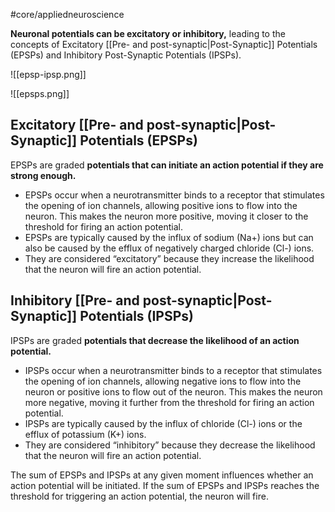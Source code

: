 #core/appliedneuroscience

**Neuronal potentials can be excitatory or inhibitory,** leading to the concepts of Excitatory [[Pre- and post-synaptic|Post-Synaptic]] Potentials (EPSPs) and Inhibitory Post-Synaptic Potentials (IPSPs).

![[epsp-ipsp.png]]

![[epsps.png]]

## Excitatory [[Pre- and post-synaptic|Post-Synaptic]] Potentials (EPSPs)

EPSPs are graded **potentials that can initiate an action potential if they are strong enough.**

- EPSPs occur when a neurotransmitter binds to a receptor that stimulates the opening of ion channels, allowing positive ions to flow into the neuron. This makes the neuron more positive, moving it closer to the threshold for firing an action potential.
- EPSPs are typically caused by the influx of sodium (Na+) ions but can also be caused by the efflux of negatively charged chloride (Cl-) ions.
- They are considered “excitatory” because they increase the likelihood that the neuron will fire an action potential.

## Inhibitory [[Pre- and post-synaptic|Post-Synaptic]] Potentials (IPSPs)

IPSPs are graded **potentials that decrease the likelihood of an action potential.**

- IPSPs occur when a neurotransmitter binds to a receptor that stimulates the opening of ion channels, allowing negative ions to flow into the neuron or positive ions to flow out of the neuron. This makes the neuron more negative, moving it further from the threshold for firing an action potential.
- IPSPs are typically caused by the influx of chloride (Cl-) ions or the efflux of potassium (K+) ions.
- They are considered “inhibitory” because they decrease the likelihood that the neuron will fire an action potential.

The sum of EPSPs and IPSPs at any given moment influences whether an action potential will be initiated. If the sum of EPSPs and IPSPs reaches the threshold for triggering an action potential, the neuron will fire.
